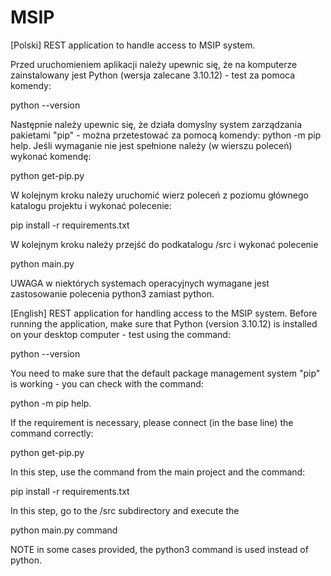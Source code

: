 # MSIP
[Polski]
REST application to handle access to MSIP system.

Przed uruchomieniem aplikacji należy upewnic się, że na komputerze zainstalowany jest Python (wersja zalecane 3.10.12) - test za pomoca komendy:

python --version

Następnie należy upewnic się, że działa domyslny system zarządzania pakietami "pip" - można przetestować za pomocą komendy: python -m pip help. Jeśli wymaganie nie jest spełnione należy (w wierszu poleceń) wykonać komendę: 

python get-pip.py

W kolejnym kroku należy uruchomić wierz poleceń z poziomu głównego katalogu projektu i wykonać polecenie: 

pip install -r requirements.txt 

W kolejnym kroku należy przejść do podkatalogu /src i wykonać polecenie 

python main.py

UWAGA w niektórych systemach operacyjnych wymagane jest zastosowanie polecenia python3 zamiast python.

[English]
REST application for handling access to the MSIP system.
Before running the application, make sure that Python (version 3.10.12) is installed on your desktop computer - test using the command:

python --version 

You need to make sure that the default package management system "pip" is working - you can check with the command: 

python -m pip help. 

If the requirement is necessary, please connect (in the base line) the command correctly: 

python get-pip.py

In this step, use the command from the main project and the command: 

pip install -r requirements.txt

In this step, go to the /src subdirectory and execute the 

python main.py command

NOTE in some cases provided, the python3 command is used instead of python.